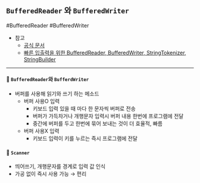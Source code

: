 ## `BufferedReader` 와 `BufferedWriter`
#BufferedReader #BufferedWriter
- 참고
	- [공식 문서](https://docs.oracle.com/javase/8/docs/api/java/io/BufferedReader.html)
	- [빠른 입출력을 위한 BufferedReader, BufferedWriter, StringTokenizer, StringBuilder](https://rlakuku-program.tistory.com/33)

<hr>

#### 📌 `BufferedReader`와 `BufferdWriter`
-  버퍼를 사용해 읽기와 쓰기 하는 메소드
	- 버퍼 사용O 입력 
		- 키보드 입력 있을 때 마다 한 문자씩 버퍼로 전송
		- 버퍼가 가득차거나 개행문자 입력시 버퍼 내용 한번에 프로그램에 전달
		- 중간에 버퍼를 두고 한번에 묶어 보내는 것이 더 효율적, 빠름
	- 버퍼 사용X 입력
		- 키보드 입력이 키를 누르는 즉시 프로그램에 전달

#### 📌 `Scanner`
- 띄어쓰기, 개행문자를 경계로 입력 값 인식
- 가공 없이 즉시 사용 가능 → 편리


